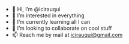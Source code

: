 - 👋 Hi, I’m @icirauqui
- 👀 I’m interested in everything
- 🌱 I’m currently learning all I can
- 💞️ I’m looking to collaborate on cool stuff
- 📫 Reach me by mail at icirauqui@gmail.com

<!---
icirauqui/icirauqui is a ✨ special ✨ repository because its `README.md` (this file) appears on your GitHub profile.
You can click the Preview link to take a look at your changes.
--->
